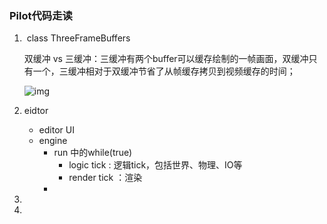 ### Pilot代码走读

1. ​    class ThreeFrameBuffers

   双缓冲 vs 三缓冲：三缓冲有两个buffer可以缓存绘制的一帧画面，双缓冲只有一个，三缓冲相对于双缓冲节省了从帧缓存拷贝到视频缓存的时间；

   

   ![img](https://upload.wikimedia.org/wikipedia/commons/thumb/7/73/Comparison_double_triple_buffering.svg/1024px-Comparison_double_triple_buffering.svg.png)

    

2. eidtor 

   - editor UI
   - engine
     - run 中的while(true)
       - logic tick  : 逻辑tick，包括世界、物理、IO等
       - render tick  ：渲染  
     - 

3. 

4. 